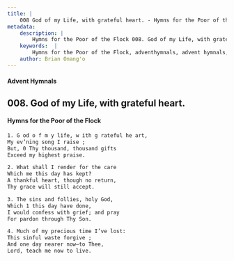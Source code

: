 ```yaml
---
title: |
    008 God of my Life, with grateful heart. - Hymns for the Poor of the Flock
metadata:
    description: |
        Hymns for the Poor of the Flock 008. God of my Life, with grateful heart.. G od o f m y life, w ith g rateful he art, My ev’ning song I raise ; But, 0 Thy thousand, thousand gifts  Exceed my highest praise. 
    keywords:  |
        Hymns for the Poor of the Flock, adventhymnals, advent hymnals, God of my Life, with grateful heart., G od o f m y life, w ith g rateful he art,, 
    author: Brian Onang'o
---
```


#### Advent Hymnals
## 008. God of my Life, with grateful heart.
####  Hymns for the Poor of the Flock

```txt
1. G od o f m y life, w ith g rateful he art,
My ev’ning song I raise ;
But, 0 Thy thousand, thousand gifts 
Exceed my highest praise.

2. What shall I render for the care
Which me this day has kept?
A thankful heart, though no return,
Thy grace will still accept.

3. The sins and follies, holy God,
Which 1 this day have done,
I would confess with grief; and pray 
For pardon through Thy Son.

4. Much of my precious time I’ve lost:
This sinful waste forgive ;
And one day nearer now—to Thee,
Lord, teach me now to live.
```
